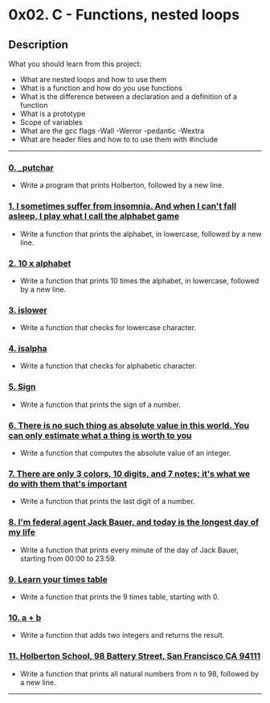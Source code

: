 # 0x02. C - Functions, nested loops

## Description
What you should learn from this project:

* What are nested loops and how to use them
* What is a function and how do you use functions
* What is the difference between a declaration and a definition of a function
* What is a prototype
* Scope of variables
* What are the gcc flags -Wall -Werror -pedantic -Wextra
* What are header files and how to to use them with #include

---

### [0. _putchar](./0-holberton.c)
* Write a program that prints Holberton, followed by a new line.

### [1. I sometimes suffer from insomnia. And when I can't fall asleep, I play what I call the alphabet game](./1-alphabet.c)
* Write a function that prints the alphabet, in lowercase, followed by a new line.

### [2. 10 x alphabet](./2-print_alphabet_x10.c)
* Write a function that prints 10 times the alphabet, in lowercase, followed by a new line.

### [3. islower](./3-islower.c)
* Write a function that checks for lowercase character.

### [4. isalpha](./4-isalpha.c)
* Write a function that checks for alphabetic character.

### [5. Sign](./5-sign.c)
* Write a function that prints the sign of a number.

### [6. There is no such thing as absolute value in this world. You can only estimate what a thing is worth to you](./6-abs.c)
* Write a function that computes the absolute value of an integer.

### [7. There are only 3 colors, 10 digits, and 7 notes; it's what we do with them that's important ](./7-print_last_digit.c)
* Write a function that prints the last digit of a number.

### [8. I'm federal agent Jack Bauer, and today is the longest day of my life](./8-24_hours.c)
* Write a function that prints every minute of the day of Jack Bauer, starting from 00:00 to 23:59.

### [9. Learn your times table](./9-times_table.c)
* Write a function that prints the 9 times table, starting with 0.

### [10. a + b](./10-add.c)
* Write a function that adds two integers and returns the result.

### [11. Holberton School, 98 Battery Street, San Francisco CA 94111](./11-print_to_98.c)
* Write a function that prints all natural numbers from n to 98, followed by a new line.

---
